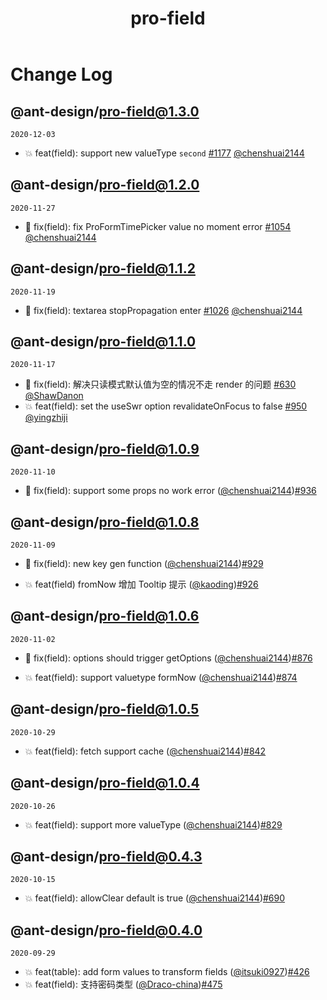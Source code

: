 ﻿---
title: pro-field
nav:
  title: Change Log
  path: /changelog
group:
  path: /
---

# Change Log

## @ant-design/pro-field@1.3.0

`2020-12-03`

- 💥 feat(field): support new valueType `second` [#1177](https://github.com/ant-design/pro-components/pull/1177) [@chenshuai2144](https://github.com/chenshuai2144)

## @ant-design/pro-field@1.2.0

`2020-11-27`

- 🐛 fix(field): fix ProFormTimePicker value no moment error [#1054](https://github.com/ant-design/pro-components/pull/1054) [@chenshuai2144](https://github.com/chenshuai2144)

## @ant-design/pro-field@1.1.2

`2020-11-19`

- 🐛 fix(field): textarea stopPropagation enter [#1026](https://github.com/ant-design/pro-components/pull/1026) [@chenshuai2144](https://github.com/chenshuai2144)

## @ant-design/pro-field@1.1.0

`2020-11-17`

- 🐛 fix(field): 解决只读模式默认值为空的情况不走 render 的问题 [#630](https://github.com/ant-design/pro-components/pull/630) [@ShawDanon](https://github.com/ShawDanon)
- 💥 feat(field): set the useSwr option revalidateOnFocus to false [#950](https://github.com/ant-design/pro-components/pull/950) [@yingzhiji](https://github.com/yingzhiji)

## @ant-design/pro-field@1.0.9

`2020-11-10`

- 🐛 fix(field): support some props no work error ([@chenshuai2144](https://github.com/chenshuai2144))[#936](https://github.com/ant-design/pro-components/pull/936)

## @ant-design/pro-field@1.0.8

`2020-11-09`

- 🐛 fix(field): new key gen function ([@chenshuai2144](https://github.com/chenshuai2144))[#929](https://github.com/ant-design/pro-components/pull/929)

- 💥 feat(field) fromNow 增加 Tooltip 提示 ([@kaoding](https://github.com/kaoding))[#926](https://github.com/ant-design/pro-components/pull/926)

## @ant-design/pro-field@1.0.6

`2020-11-02`

- 🐛 fix(field): options should trigger getOptions ([@chenshuai2144](https://github.com/chenshuai2144))[#876](https://github.com/ant-design/pro-components/pull/876)

- 💥 feat(field): support valuetype formNow ([@chenshuai2144](https://github.com/chenshuai2144))[#874](https://github.com/ant-design/pro-components/pull/874)

## @ant-design/pro-field@1.0.5

`2020-10-29`

- 💥 feat(field): fetch support cache ([@chenshuai2144](https://github.com/chenshuai2144))[#842](https://github.com/ant-design/pro-components/pull/842)

## @ant-design/pro-field@1.0.4

`2020-10-26`

- 💥 feat(field): support more valueType ([@chenshuai2144](https://github.com/chenshuai2144))[#829](https://github.com/ant-design/pro-components/pull/829)

## @ant-design/pro-field@0.4.3

`2020-10-15`

- 💥 feat(field): allowClear default is true ([@chenshuai2144](https://github.com/chenshuai2144))[#690](https://github.com/ant-design/pro-components/pull/690)

## @ant-design/pro-field@0.4.0

`2020-09-29`

- 💥 feat(table): add form values to transform fields ([@itsuki0927](https://github.com/itsuki0927))[#426](https://github.com/ant-design/pro-components/pull/426)
- 💥 feat(field): 支持密码类型 ([@Draco-china](https://github.com/Draco-china))[#475](https://github.com/ant-design/pro-components/pull/475)
